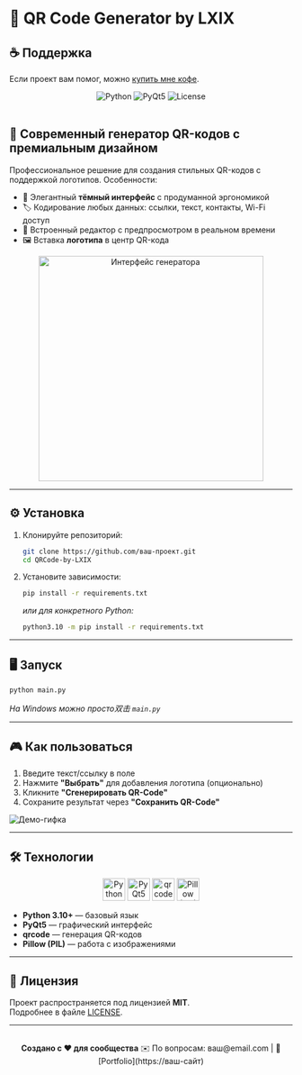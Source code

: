 # 🚀 QR Code Generator by LXIX 
## ☕ Поддержка
Если проект вам помог, можно [купить мне кофе](https://buymeacoffee.com/ваш-ник).

<div align="center">
  <img src="https://img.shields.io/badge/Python-3.10%2B-blue?logo=python" alt="Python">
  <img src="https://img.shields.io/badge/GUI-PyQt5-green?logo=qt" alt="PyQt5">
  <img src="https://img.shields.io/badge/License-MIT-purple" alt="License">
</div>

<br>

## 🌟 Современный генератор QR-кодов с премиальным дизайном

Профессиональное решение для создания стильных QR-кодов с поддержкой логотипов. Особенности:
- 🖤 Элегантный **тёмный интерфейс** с продуманной эргономикой
- 🏷️ Кодирование любых данных: ссылки, текст, контакты, Wi-Fi доступ
- 🎨 Встроенный редактор с предпросмотром в реальном времени
- 🖼️ Вставка **логотипа** в центр QR-кода

<div align="center">
  <img src="https://sun1-19.userapi.com/impg/bdVc2LFiTbcZ6oJSPNs89Js1DtMWVMWPYX41jw/47wTFuiRwCs.jpg?size=601x632&quality=95&sign=d680b343e2e9352cb81a748f6180d50e&type=album" width="400" alt="Интерфейс генератора">
</div>

---

## ⚙️ Установка
1. Клонируйте репозиторий:
   ```bash
   git clone https://github.com/ваш-проект.git
   cd QRCode-by-LXIX
   ```
2. Установите зависимости:
   ```bash
   pip install -r requirements.txt
   ```
   *или для конкретного Python:*
   ```bash
   python3.10 -m pip install -r requirements.txt
   ```

---

## 🖥️ Запуск
```bash
python main.py
```
*На Windows можно просто双击 `main.py`*

---

## 🎮 Как пользоваться
1. Введите текст/ссылку в поле
2. Нажмите **"Выбрать"** для добавления логотипа (опционально)
3. Кликните **"Сгенерировать QR-Code"**
4. Сохраните результат через **"Сохранить QR-Code"**

![Демо-гифка](demo.gif)

---

## 🛠 Технологии
<div align="center">
  <img src="https://img.icons8.com/color/48/000000/python.png" width="40" title="Python">
  <img src="https://img.icons8.com/color/48/000000/qt.png" width="40" title="PyQt5">
  <img src="https://img.icons8.com/ios-filled/50/000000/qr-code.png" width="40" title="qrcode">
  <img src="https://img.icons8.com/color/48/000000/adobe-photoshop.png" width="40" title="Pillow (PIL)">
</div>

- **Python 3.10+** — базовый язык
- **PyQt5** — графический интерфейс
- **qrcode** — генерация QR-кодов
- **Pillow (PIL)** — работа с изображениями

---

## 📜 Лицензия
Проект распространяется под лицензией **MIT**.  
Подробнее в файле [LICENSE](LICENSE).

---

<div align="center">
  <br>
  <strong>Создано с ❤️ для сообщества</strong>  
  ✉️ По вопросам: ваш@email.com | 💼 [Portfolio](https://ваш-сайт)
</div>